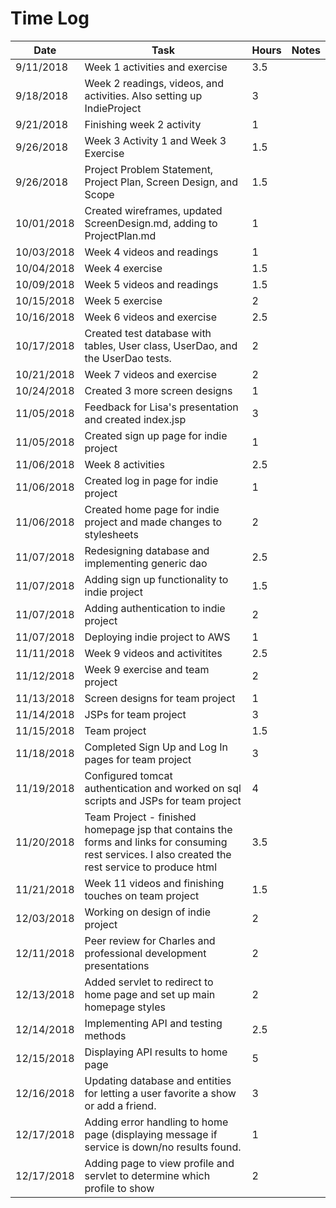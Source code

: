 # Time Log

| Date | Task | Hours | Notes |
|------|------|-------|-------|
| 9/11/2018 | Week 1 activities and exercise | 3.5 | |
| 9/18/2018 | Week 2 readings, videos, and activities. Also setting up IndieProject | 3 | |
| 9/21/2018 | Finishing week 2 activity | 1 | |
| 9/26/2018 | Week 3 Activity 1 and Week 3 Exercise | 1.5 | |
| 9/26/2018 | Project Problem Statement, Project Plan, Screen Design, and Scope | 1.5 | |
| 10/01/2018 | Created wireframes, updated ScreenDesign.md, adding to ProjectPlan.md | 1 | |
| 10/03/2018 | Week 4 videos and readings | 1 | |
| 10/04/2018 | Week 4 exercise | 1.5 | |
| 10/09/2018 | Week 5 videos and readings | 1.5 | |
| 10/15/2018 | Week 5 exercise | 2 | |
| 10/16/2018 | Week 6 videos and exercise | 2.5 | |
| 10/17/2018 | Created test database with tables, User class, UserDao, and the UserDao tests. | 2 | |
| 10/21/2018 | Week 7 videos and exercise | 2 | |
| 10/24/2018 | Created 3 more screen designs | 1 | |
| 11/05/2018 | Feedback for Lisa's presentation and created index.jsp | 3 | |
| 11/05/2018 | Created sign up page for indie project | 1 | |
| 11/06/2018 | Week 8 activities | 2.5 | |
| 11/06/2018 | Created log in page for indie project | 1 | |
| 11/06/2018 | Created home page for indie project and made changes to stylesheets | 2 | |
| 11/07/2018 | Redesigning database and implementing generic dao | 2.5 | |
| 11/07/2018 | Adding sign up functionality to indie project | 1.5 | |
| 11/07/2018 | Adding authentication to indie project | 2 | |
| 11/07/2018 | Deploying indie project to AWS | 1 | |
| 11/11/2018 | Week 9 videos and activitites | 2.5 | |
| 11/12/2018 | Week 9 exercise and team project | 2 | |
| 11/13/2018 | Screen designs for team project | 1 | |
| 11/14/2018 | JSPs for team project | 3 | |
| 11/15/2018 | Team project | 1.5 | |
| 11/18/2018 | Completed Sign Up and Log In pages for team project | 3 | |
| 11/19/2018 | Configured tomcat authentication and worked on sql scripts and JSPs for team project | 4 | |
| 11/20/2018 | Team Project - finished homepage jsp that contains the forms and links for consuming rest services. I also created the rest service to produce html | 3.5 | |
| 11/21/2018 | Week 11 videos and finishing touches on team project | 1.5 | |
| 12/03/2018 | Working on design of indie project | 2 | |
| 12/11/2018 | Peer review for Charles and professional development presentations | 2 | |
| 12/13/2018 | Added servlet to redirect to home page and set up main homepage styles | 2 | |
| 12/14/2018 | Implementing API and testing methods | 2.5 | |
| 12/15/2018 | Displaying API results to home page | 5 | |
| 12/16/2018 | Updating database and entities for letting a user favorite a show or add a friend. | 3 | |
| 12/17/2018 | Adding error handling to home page (displaying message if service is down/no results found. | 1 | |
| 12/17/2018 | Adding page to view profile and servlet to determine which profile to show | 2 | |